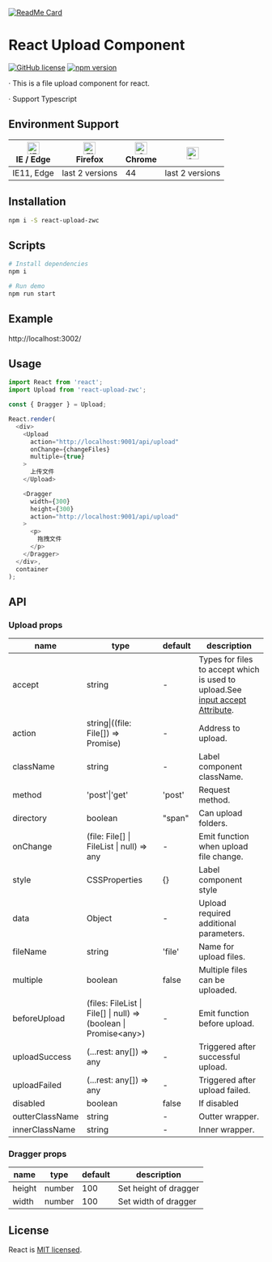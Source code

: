 [![ReadMe Card](https://github-readme-stats.vercel.app/api/pin/?username=weichaozhan&repo=ReactUploadZWC&theme=onedark)](https://github.com/anuraghazra/github-readme-stats)

# React Upload Component
[![GitHub license](https://img.shields.io/badge/license-MIT-blue.svg)](https://github.com/weichaozhan/ReactUploadZWC/blob/master/LICENSE) [![npm version](https://img.shields.io/npm/v/react-upload-zwc.svg?style=flat)](https://www.npmjs.com/package/react-upload-zwc)

&middot; This is a file upload component for react.

&middot; Support Typescript

## Environment Support

| [<img src="https://raw.githubusercontent.com/alrra/browser-logos/master/src/edge/edge_48x48.png" alt="IE / Edge" width="24px" height="24px" />](http://godban.github.io/browsers-support-badges/)<br/>IE / Edge | [<img src="https://raw.githubusercontent.com/alrra/browser-logos/master/src/firefox/firefox_48x48.png" alt="Firefox" width="24px" height="24px" />](http://godban.github.io/browsers-support-badges/)<br/>Firefox | [<img src="https://raw.githubusercontent.com/alrra/browser-logos/master/src/chrome/chrome_48x48.png" alt="Chrome" width="24px" height="24px" />](http://godban.github.io/browsers-support-badges/)<br/>Chrome | [<img src="https://raw.githubusercontent.com/alrra/browser-logos/master/src/safari/safari_48x48.png" alt="Safari" width="24px" height="24px" />](http://godban.github.io/browsers-support-badges/)|
| --- | --- | --- | --- |
| IE11, Edge| last 2 versions| 44| last 2 versions|

## Installation

```bash
npm i -S react-upload-zwc
```

## Scripts

```bash
# Install dependencies
npm i

# Run demo
npm run start
```

## Example

http://localhost:3002/

## Usage

```js
import React from 'react';
import Upload from 'react-upload-zwc';

const { Dragger } = Upload;

React.render(
  <div>
    <Upload
      action="http://localhost:9001/api/upload"
      onChange={changeFiles}
      multiple={true}
    >
      上传文件
    </Upload>

    <Dragger
      width={300}
      height={300}
      action="http://localhost:9001/api/upload"
    >
      <p>
        拖拽文件
      </p>
    </Dragger>
  </div>,
  container
);
```

## API

### Upload props

|name|type|default| description|
|-----|---|--------|----|
|accept | string | - | Types for files to accept which is used to upload.See [input accept Attribute](https://developer.mozilla.org/en-US/docs/Web/HTML/Element/input/file#accept). |
|action | string&#124;((file: File[]) => Promise) | - | Address to upload. |
|className | string | - | Label component className. |
|method | 'post'&#124;'get' | 'post' | Request method. |
|directory | boolean | "span"| Can upload folders. |
|onChange | (file: File[] &#124; FileList &#124; null) => any | - | Emit function when upload file change. |
|style | CSSProperties | {} | Label component style |
|data | Object | - | Upload required additional parameters. |
|fileName | string | 'file' | Name for upload files. |
|multiple | boolean | false | Multiple files can be uploaded. |
|beforeUpload | (files: FileList &#124; File[] &#124; null) => (boolean &#124; Promise&lt;any&gt;) | - | Emit function before upload. |
|uploadSuccess | (...rest: any[]) => any | - | Triggered after successful upload. |
|uploadFailed | (...rest: any[]) => any | - | Triggered after upload failed. |
|disabled| boolean | false | If disabled |
|outterClassName | string | - | Outter wrapper. |
|innerClassName | string | - | Inner wrapper. |

### Dragger props

|name|type|default| description|
|-----|---|--------|----|
|height | number | 100 | Set height of dragger |
|width | number | 100 | Set width of dragger |

## License

React is [MIT licensed](./LICENSE).
